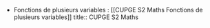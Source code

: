 - Fonctions de plusieurs variables : [[CUPGE S2 Maths Fonctions de plusieurs variables]]
  title:: CUPGE S2 Maths